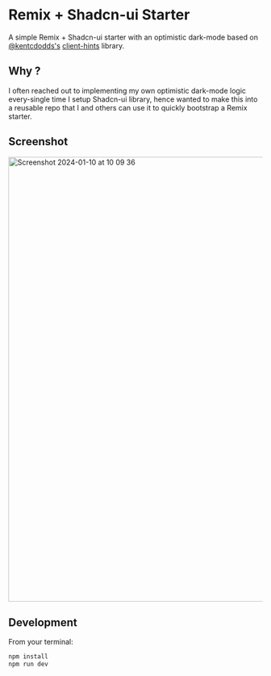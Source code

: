# Remix + Shadcn-ui Starter

A simple Remix + Shadcn-ui starter with an optimistic dark-mode based on [@kentcdodds's](https://twitter.com/kentcdodds) [client-hints](https://github.com/epicweb-dev/client-hints/tree/main) library.

## Why ?

I often reached out to implementing my own optimistic dark-mode logic every-single time I setup Shadcn-ui library, hence wanted to make this into a reusable repo that I and others can use it to quickly bootstrap a Remix starter.

## Screenshot

<img width="882" alt="Screenshot 2024-01-10 at 10 09 36" src="https://github.com/rajeshdavidbabu/remix-shadcn-starter/assets/15684795/dac582ed-3613-4a6b-924d-148cc4086ae4">


## Development

From your terminal:

```sh
npm install
npm run dev
```
